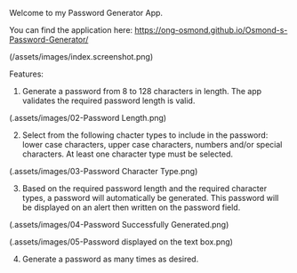Welcome to my Password Generator App.

You can find the application here: https://ong-osmond.github.io/Osmond-s-Password-Generator/

(/assets/images/index.screenshot.png)

Features:

1. Generate a password from 8 to 128 characters in length. The app validates the required password length is valid.

(.assets/images/02-Password Length.png)

2. Select from the following chacter types to include in the password: lower case characters, upper case characters, numbers and/or special characters. At least one character type must be selected.

(.assets/images/03-Password Character Type.png)

3. Based on the required password length and the required character types, a password will automatically be generated. This password will be displayed on an alert then written on the password field.

(.assets/images/04-Password Successfully Generated.png)

(.assets/images/05-Password displayed on the text box.png)

4. Generate a password as many times as desired.
